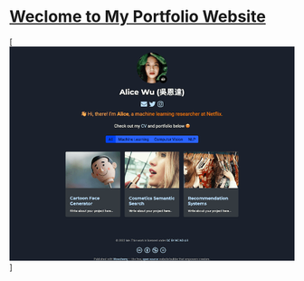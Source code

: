 # [Weclome to My Portfolio Website](https://zhujingjingjudy.github.io/)

[![Screenshot](preview.png)]


